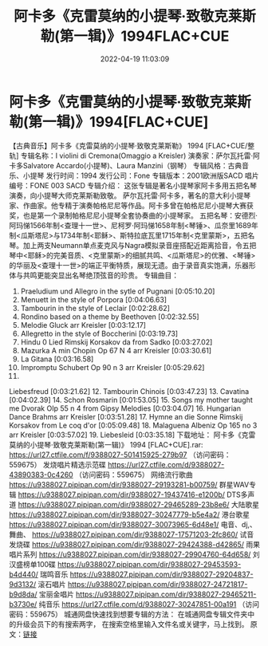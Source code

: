 ﻿---
title: 阿卡多《克雷莫纳的小提琴·致敬克莱斯勒(第一辑)》1994FLAC+CUE
date: 2022-04-19 11:03:09
categories: 古典音乐、新世纪、纯音雅乐
tags: 纯音雅乐
---
# 阿卡多《克雷莫纳的小提琴·致敬克莱斯勒(第一辑)》1994[FLAC+CUE]

【古典音乐】阿卡多《克雷莫纳的小提琴·致敬克莱斯勒》 1994
[FLAC+CUE/整轨]
专辑名称：I violini di
Cremona(Omaggio a Kreisler)
演奏家：萨尔瓦托雷·阿卡多Salvatore
Accardo(小提琴)、Laura Manzini（钢琴）
专辑风格：古典音乐、小提琴
发行时间：1994
发行公司：Fone
专辑版本：2001欧洲版SACD
唱片编号：FONE 003 SACD
专辑介绍：
这张专辑是著名小提琴家阿卡多用五把名琴演奏，向小提琴大师克莱斯勒致敬。
萨尔瓦托雷·阿卡多，著名的意大利小提琴家、作曲家。他专精于演奏帕格尼尼等作品。阿卡多曾在帕格尼尼小提琴大赛获奖，也是第一个录制帕格尼尼小提琴全套协奏曲的小提琴家。
五把名琴：安德烈·阿玛悌1566年制<查理十一世>、尼柯罗·阿玛悌1658年制<琴锤>、瓜奈里1689年制<瓜斯塔尼>与1734年制<耶稣>、斯特拉底瓦里1715年制<克里蒙斯>，五把名琴。加上两支Neumann单点麦克风与Nagra模拟录音座搭配近距离拾音，令五把琴中<耶稣>的完美音质、<克里蒙斯>的细腻共鸣、<瓜斯塔尼>的优雅、<琴锤>的华丽及<查理十一世>的端正平衡特质，展现无遗。由于录音真实饱满，乐器形体与共鸣更能突显出名琴绝顶弦音的珍贵。
专辑曲目：
01. Praeludium und Allegro in
the sytle of Pugnani
[0:05:10.20]
02. Menuett in the style of
Porpora
[0:04:06.63]
03. Tambourin in the style of
Leclair
[0:02:28.62]
04. Rondino based on a theme by
Beethoven
[0:02:32.55]
05. Melodie Gluck arr
Kreisler
[0:03:12.17]
06. Allegretto in the style of
Boccherini
[0:03:19.73]
07. Hindu 0 Lied Rimskij
Korsakov da from Sadko
[0:03:27.02]
08. Mazurka A min Chopin Op 67
N 4 arr Kreisler
[0:03:30.61]
09. La Gitana
[0:03:16.58]
10. Impromptu Schubert Op 90 n
3 arr Kreisler
[0:05:29.62]
11.
Liebesfreud
[0:03:21.62]
12. Tambourin
Chinois
[0:03:47.23]
13. Cavatina
[0:04:02.39]
14. Schon
Rosmarin
[0:01:53.05]
15. Songs my mother taught me
Dvorak OIp 55 n 4 from Gipsy Melodies
[0:03:04.07]
16. Hungarian Dance Brahms arr
Kreisler
[0:03:51.28]
17. Hymne an die Sonne Rimskij
Korsakov from Le coq d'or
[0:05:09.48]
18. Malaguena Albeniz Op 165 no
3 arr Kreisler
[0:03:57.02]
19.
Liebesleid
[0:03:35.18]
下载地址：
阿卡多《克雷莫纳的小提琴·致敬克莱斯勒(第一辑)》 1994 [FLAC+CUE].rar: https://url27.ctfile.com/f/9388027-501415925-279b97
（访问密码：559675）
发烧唱片精选示范碟
https://url27.ctfile.com/d/9388027-43890383-0c4260
（访问密码：559675）
网络流行歌曲
https://u9388027.pipipan.com/dir/9388027-29193281-b00759/
群星WAV专辑
https://u9388027.pipipan.com/dir/9388027-19437416-e1200b/
DTS多声道
https://u9388027.pipipan.com/dir/9388027-29465289-23b8e6/
大陆歌星
https://u9388027.pipipan.com/dir/9388027-30247779-b5e4a2/
港台歌星
https://u9388027.pipipan.com/dir/9388027-30073965-6d48e1/
电音、dj,、舞曲、
https://u9388027.pipipan.com/dir/9388027-17571203-2fc860/
试音发烧碟
https://u9388027.pipipan.com/dir/9388027-29424388-d42865/
雨果唱片系列
https://u9388027.pipipan.com/dir/9388027-29904760-64d658/
刘汉盛榜单100碟
https://u9388027.pipipan.com/dir/9388027-29453593-b4d440/
瑞鸣音乐
https://u9388027.pipipan.com/dir/9388027-29204837-9d3132/
滚石唱片
https://u9388027.pipipan.com/dir/9388027-24721817-b9d8da/
宝丽金唱片
https://u9388027.pipipan.com/dir/9388027-29465211-b3730e/
纯音乐
https://url27.ctfile.com/d/9388027-30247851-00a191
（访问密码：559675）
城通网盘快速找到想要专辑的方法：
在城通网盘专辑文件夹中的升级会员下的有搜索两字，
在搜索空格里输入文件名或关键字，马上找到。
原文：[链接](https://blog.sina.com.cn/s/blog_1647c7e7601030wqp.html)